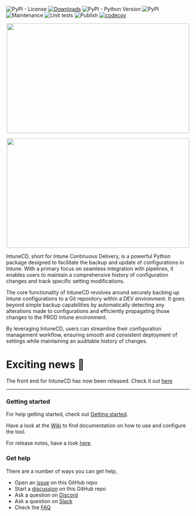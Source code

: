 ![PyPI - License](https://img.shields.io/pypi/l/IntuneCD?style=flat-square)
[![Downloads](https://static.pepy.tech/badge/intunecd)](https://pepy.tech/project/intunecd)
![PyPI - Python Version](https://img.shields.io/pypi/pyversions/IntuneCD?style=flat-square)
![PyPI](https://img.shields.io/pypi/v/IntuneCD?style=flat-square)
![Maintenance](https://img.shields.io/maintenance/yes/2023?style=flat-square)
![Unit tests](https://github.com/almenscorner/IntuneCD/actions/workflows/unit-test.yml/badge.svg)
![Publish](https://github.com/almenscorner/IntuneCD/actions/workflows/pypi-publish.yml/badge.svg)
[![codecov](https://codecov.io/gh/almenscorner/IntuneCD/branch/main/graph/badge.svg?token=SNTOJ0N5MU)](https://codecov.io/gh/almenscorner/IntuneCD)

<p align="center">
  <img src="https://user-images.githubusercontent.com/78877636/204297420-4b5373a8-4864-4710-a4a5-802ea4ec08d5.png#gh-dark-mode-only" width="500" height="300">
</p>
<p align="center">
  <img src="https://user-images.githubusercontent.com/78877636/204501041-a7cc2321-8991-4abb-a622-97f72f19051f.png#gh-light-mode-only" width="500" height="300">
</p>

IntuneCD, short for Intune Continuous Delivery, is a powerful Python package designed to facilitate the backup and update of configurations in Intune. With a primary focus on seamless integration with pipelines, it enables users to maintain a comprehensive history of configuration changes and track specific setting modifications.

The core functionality of IntuneCD revolves around securely backing up Intune configurations to a Git repository within a DEV environment. It goes beyond simple backup capabilities by automatically detecting any alterations made to configurations and efficiently propagating those changes to the PROD Intune environment.

By leveraging IntuneCD, users can streamline their configuration management workflow, ensuring smooth and consistent deployment of settings while maintaining an auditable history of changes.

# Exciting news 📣
The front end for IntuneCD has now been released. Check it out [here](https://github.com/almenscorner/intunecd-monitor)

***

### Getting started

For help getting started, check out [Getting started](https://github.com/almenscorner/IntuneCD/wiki/Getting-started).

Have a look at the [Wiki](https://github.com/almenscorner/IntuneCD/wiki) to find documentation on how to use and configure the tool.

For release notes, have a look [here](https://github.com/almenscorner/IntuneCD/releases).


### Get help

There are a number of ways you can get help,
- Open an [issue](https://github.com/almenscorner/IntuneCD/issues) on this GitHub repo
- Start a [discussion](https://github.com/almenscorner/IntuneCD/discussions) on this GitHub repo
- Ask a question on [Discord](https://discord.gg/msems)
- Ask a question on [Slack](https://join.slack.com/t/intunecd/shared_invite/zt-1nf255xvo-POv60XoewYfY65TH9~tV_g)
- Check the [FAQ](https://github.com/almenscorner/IntuneCD/wiki/FAQ)
